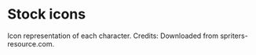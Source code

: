 # Stock icons
Icon representation of each character.
Credits: Downloaded from spriters-resource.com.
